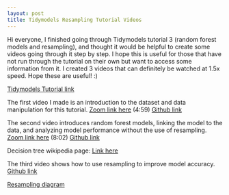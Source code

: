 ```yaml
---
layout: post
title: Tidymodels Resampling Tutorial Videos
---
```


Hi everyone, I finished going through Tidymodels tutorial 3 (random forest models and resampling), and thought it would be helpful to create some videos going through it step by step. I hope this is useful for those that have not run through the tutorial on their own but want to access some information from it. I created 3 videos that can definitely be watched at 1.5x speed. Hope these are useful! :)

[Tidymodels Tutorial link](https://www.tidymodels.org/start/resampling/)

The first video I made is an introduction to the dataset and data manipulation for this tutorial. 
[Zoom link here](https://washington.zoom.us/rec/share/Q2EgCvht2QPCfjmfpB0irJdsQr-ks_ZKHSmBIdOr4sxKc4capIRpIn5AeJqvY3tJ.sbOQX9hjehunQrgp?startTime=1638770434000) (4:59) [Github link](https://github.com/drlawson/drlawson.github.io/blob/master/images/TidymodelsTut3V1.mp4)

The second video introduces random forest models, linking the model to the data, and analyzing model performance without the use of resampling. [Zoom link here](https://washington.zoom.us/rec/share/OEA_AeWz3GOg9OCAooTjW_6eKLznR6aigXPcsv07qJB23WXJKWBcJGFS0UWSK-O_.EpID1FNutTyAOkfa?startTime=1638781105000) (8:02) [Github link](https://github.com/drlawson/drlawson.github.io/blob/master/images/TidymodelsTut3V2.mp4)

Decision tree wikipedia page: [Link here](https://en.wikipedia.org/wiki/Decision_tree)

The third video shows how to use resampling to improve model accuracy. [Github link](https://github.com/drlawson/drlawson.github.io/blob/master/images/tut_3_v3.mp4) 

[Resampling diagram](https://raw.githubusercontent.com/drlawson/drlawson.github.io/master/images/tutorial3screenshot.jpg)